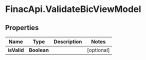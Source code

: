 # FinacApi.ValidateBicViewModel

## Properties
Name | Type | Description | Notes
------------ | ------------- | ------------- | -------------
**isValid** | **Boolean** |  | [optional] 
